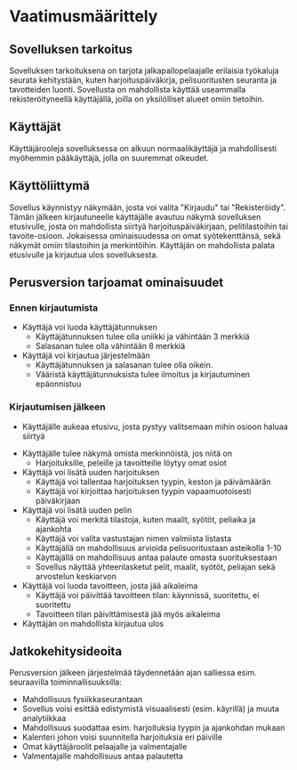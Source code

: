 # Vaatimusmäärittely

## Sovelluksen tarkoitus

Sovelluksen tarkoituksena on tarjota jalkapallopelaajalle erilaisia työkaluja
seurata kehitystään, kuten harjoituspäiväkirja, pelisuoritusten seuranta ja tavotteiden luonti.
Sovellusta on mahdollista käyttää useammalla rekisteröityneellä käyttäjällä, joilla on yksilölliset alueet omiin tietoihin.

## Käyttäjät

Käyttäjärooleja sovelluksessa on alkuun normaalikäyttäjä ja mahdollisesti myöhemmin pääkäyttäjä, jolla on suuremmat oikeudet.

## Käyttöliittymä

Sovellus käynnistyy näkymään, josta voi valita "Kirjaudu" tai "Rekisteröidy". Tämän jälkeen kirjautuneelle käyttäjälle
avautuu näkymä sovelluksen etusivulle, josta on mahdollista siirtyä harjoituspäiväkirjaan, pelitilastoihin tai tavoite-osioon.
Jokaisessa ominaisuudessa on omat syötekenttänsä, sekä näkymät omiin tilastoihin ja merkintöihin. Käyttäjän on mahdollista palata etusivulle
ja kirjautua ulos sovelluksesta.  

## Perusversion tarjoamat ominaisuudet

### Ennen kirjautumista

* Käyttäjä voi luoda käyttäjätunnuksen  
  - Käyttäjätunnuksen tulee olla uniikki ja vähintään 3 merkkiä
  - Salasanan tulee olla vähintään 8 merkkiä
* Käyttäjä voi kirjautua järjestelmään  
  - Käyttäjätunnuksen ja salasanan tulee olla oikein.
  - Vääristä käyttäjätunnuksista tulee ilmoitus ja kirjautuminen epäonnistuu

### Kirjautumisen jälkeen

- Käyttäjälle aukeaa etusivu, josta pystyy valitsemaan mihin osioon haluaa siirtyä
* Käyttäjälle tulee näkymä omista merkinnöistä, jos niitä on  
  - Harjoituksille, peleille ja tavoitteille löytyy omat osiot
* Käyttäjä voi lisätä uuden harjoituksen
  - Käyttäjä voi tallentaa harjoituksen tyypin, keston ja päivämäärän
  - Käyttäjä voi kirjoittaa harjoituksen tyypin vapaamuotoisesti päiväkirjaan
* Käyttäjä voi lisätä uuden pelin
  - Käyttäjä voi merkitä tilastoja, kuten maalit, syötöt, peliaika ja ajankohta
  - Käyttäjä voi valita vastustajan nimen valmiista listasta
  - Käyttäjällä on mahdollisuus arvioida pelisuoritustaan asteikolla 1-10
  - Käyttäjällä on mahdollisuus antaa palaute omasta suorituksestaan
  - Sovellus näyttää yhteenlasketut pelit, maalit, syötöt, peliajan sekä arvostelun keskiarvon
* Käyttäjä voi luoda tavoitteen, josta jää aikaleima
  - Käyttäjä voi päivittää tavoitteen tilan: käynnissä, suoritettu, ei suoritettu
  - Tavoitteen tilan päivittämisestä jää myös aikaleima
* Käyttäjän on mahdollista kirjautua ulos

## Jatkokehitysideoita

Perusversion jälkeen järjestelmää täydennetään ajan salliessa esim. seuraavilla toiminnallisuuksilla:
* Mahdollisuus fysiikkaseurantaan
* Sovellus voisi esittää edistymistä visuaalisesti (esim. käyrillä) ja muuta analytiikkaa
* Mahdollisuus suodattaa esim. harjoituksia tyypin ja ajankohdan mukaan
* Kalenteri johon voisi suunnitella harjoituksia eri päiville
* Omat käyttäjäroolit pelaajalle ja valmentajalle
* Valmentajalle mahdollisuus antaa palautetta
